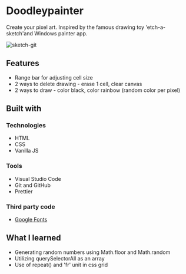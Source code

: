# Doodleypainter
Create your pixel art. Inspired by the famous drawing toy 'etch-a-sketch'and Windows painter app.

![sketch-git](https://github.com/hyunique/doodleypainter/assets/92627293/f40ba08a-b7cc-4683-b520-7c7b3d441398)


## Features
* Range bar for adjusting cell size
* 2 ways to delete drawing - erase 1 cell, clear canvas
* 2 ways to draw - color black, color rainbow (random color per pixel)

## Built with

### Technologies
* HTML
* CSS
* Vanilla JS

### Tools
* Visual Studio Code
* Git and GitHub
* Prettier

### Third party code

* [Google Fonts](https://fonts.google.com/)


##  What I learned
* Generating random numbers using Math.floor and Math.random
* Utilizing querySelectorAll as an array
* Use of repeat() and 'fr' unit in css grid
